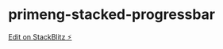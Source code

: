 # primeng-stacked-progressbar

[Edit on StackBlitz ⚡️](https://stackblitz.com/edit/primeng-progressbar-demo-b65rqr)
